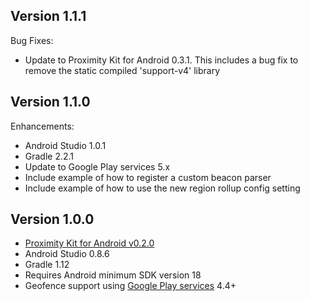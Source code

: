 Version 1.1.1
-------------

Bug Fixes:

- Update to Proximity Kit for Android 0.3.1. This includes a bug fix to remove
  the static compiled 'support-v4' library

Version 1.1.0
-------------

Enhancements:

- Android Studio 1.0.1
- Gradle 2.2.1
- Update to Google Play services 5.x
- Include example of how to register a custom beacon parser
- Include example of how to use the new region rollup config setting


Version 1.0.0
-------------

- [Proximity Kit for Android v0.2.0](https://github.com/RadiusNetworks/proximitykit-android/releases/tag/0.2.0)
- Android Studio 0.8.6
- Gradle 1.12
- Requires Android minimum SDK version 18
- Geofence support using [Google Play
  services](https://developer.android.com/google/play-services) 4.4+

